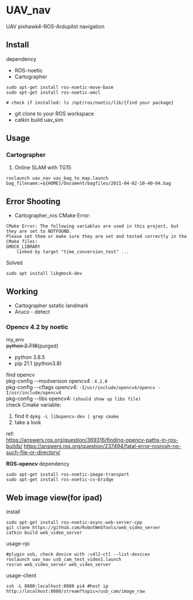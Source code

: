 # UAV_nav
UAV pixhawk4-ROS-Ardupilot navigation

## Install
dependency
- ROS-noetic
- Cartographer
```
sudo apt-get install ros-noetic-move-base
sudo apt-get install ros-noetic-amcl

# check if installed: ls /opt/ros/noetic/lib/{find your package}
```
- git clone to your ROS workspace
- catkin build uav_sim

## Usage
### Cartographer
1) Online SLAM with TG15
```
roslaunch uav_nav uav_bag_to_map.launch bag_filename:=${HOME}/Document/bagfiles/2021-04-02-10-40-04.bag

```

## Error Shooting
- Cartographer_ros CMake Error:
```
CMake Error: The following variables are used in this project, but they are set to NOTFOUND.
Please set them or make sure they are set and tested correctly in the CMake files:
GMOCK_LIBRARY
    linked by target "time_conversion_test" ...
```
Solved
```
sudo apt install libgmock-dev
```

## Working
- Cartographer sstatic landmark
- Aruco - detect

### Opencv 4.2 by noetic
my_env  
~~python 2.7.18~~(purged)  
- python 3.8.5
- pip 21.1 (python3.8)

find opencv  
  pkg-config --modversion opencv4 : ```4.2.0```  
  pkg-config --cflags opencv4: ```-I/usr/include/opencv4/opencv -I/usr/include/opencv4```  
  pkg-config --libs opencv4: ```(should show up libs file)```  
check Cmake variable: 
1) find it ```dpkg -L libopencv-dev | grep cmake``` 
2) take a look  

ref:  
https://answers.ros.org/question/369316/finding-opencv-paths-in-ros-builds/
https://answers.ros.org/question/237494/fatal-error-rosrosh-no-such-file-or-directory/

**ROS-opencv**
dependency
```
sudo apt-get install ros-noetic-image-transport
sudo apt-get install ros-noetic-cv-bridge
```
## Web image view(for ipad)
install
```
sudo apt-get install ros-noetic-async-web-server-cpp
git clone https://github.com/RobotWebTools/web_video_server
catkin build web_video_server
```
usage-rpi
```
#plugin usb, check device with :v4l2-ctl --list-devices
roslaunch uav_nav usb_cam_test_video1.launch
rosrun web_video_server web_video_server
```
usage-client
```
ssh -L 8080:localhost:8080 pi4 #host ip
http://localhost:8080/stream?topic=/usb_cam/image_raw
```

